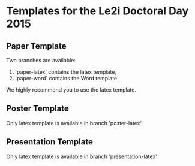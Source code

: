 Templates for the Le2i Doctoral Day 2015
=======================================

Paper Template
--------------

Two branches are available:

1. 'paper-latex' contains the latex template,
1. 'paper-word' contains the Word template.

We highly recommend you to use the latex template.

Poster Template
---------------

Only latex template is available in branch 'poster-latex'

Presentation Template
---------------------

Only latex template is available in branch 'presentation-latex'

